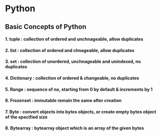 # Python
## Basic Concepts of Python

#### 1. tuple : collection of ordered and unchnageable, allow duplicates
#### 2. list  : collection of ordered and chnageable, allow duplicates
#### 3. set   : collection of unordered, unchnageable and unindexed, no duplicates
#### 4. Dictionary : collection of ordered & changeable, no duplicates
#### 5. Range : sequence of no, starting from 0 by default & increments by 1
#### 6. Frozenset : immutable remain the same after creation
#### 7. Byte : convert objects into bytes objects, or create empty bytes object of the specified size
#### 8. Bytearray : bytearray object which is an array of the given bytes
